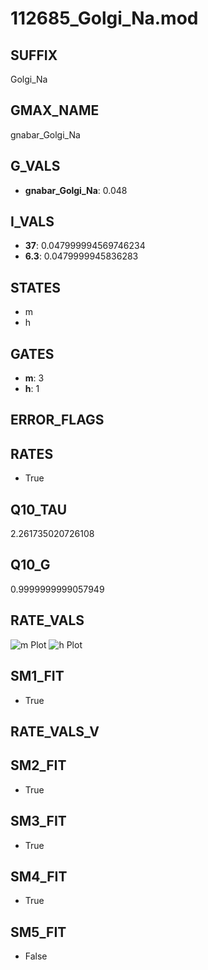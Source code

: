 # 112685_Golgi_Na.mod

## SUFFIX

Golgi_Na

## GMAX_NAME

gnabar_Golgi_Na

## G_VALS

- **gnabar_Golgi_Na**: 0.048

## I_VALS

- **37**: 0.047999994569746234
- **6.3**: 0.0479999945836283

## STATES

- m
- h

## GATES

- **m**: 3
- **h**: 1

## ERROR_FLAGS


## RATES

- True

## Q10_TAU

2.261735020726108

## Q10_G

0.9999999999057949

## RATE_VALS

![m Plot](/Users/pbozelos/Dropbox/icg-Chai-Panos/supermodels/output_markdown_files/Na/112685_Golgi_Na.mod/images/m.png)
![h Plot](/Users/pbozelos/Dropbox/icg-Chai-Panos/supermodels/output_markdown_files/Na/112685_Golgi_Na.mod/images/h.png)

## SM1_FIT

- True

## RATE_VALS_V

## SM2_FIT

- True

## SM3_FIT

- True

## SM4_FIT

- True

## SM5_FIT

- False

